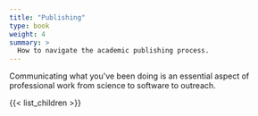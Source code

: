 ```yaml
---
title: "Publishing"
type: book
weight: 4
summary: >
  How to navigate the academic publishing process.
---
```


Communicating what you've been doing is an essential aspect of professional work from science to software to outreach.

{{< list_children >}}